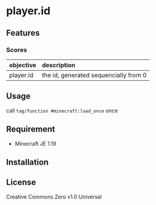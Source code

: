 player.id
==

## Features

### Scores

|objective|description|
|:--|:--|
|player.id|the id, generated sequencially from 0|

## Usage

call `tag/function #minecraft:load_once` once

## Requirement

- Minecraft JE 1.19

## Installation

## License
Creative Commons Zero v1.0 Universal
